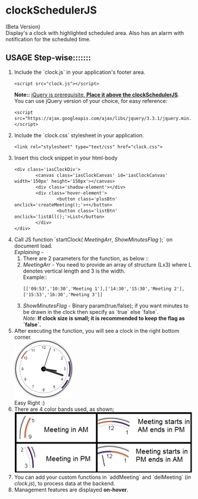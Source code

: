 # clockSchedulerJS
(Beta Version)<br>
Display's a clock with highlighted scheduled area. Also has an alarm with notification for the scheduled time.

## USAGE Step-wise:::::::
<ol><li>Include the `clock.js` in your application's footer area. <br><pre><code>&#x3C;script src=&#x22;clock.js&#x22;&#x3E;&#x3C;/script&#x3E;</code></pre>
 <b>Note::</b> <u>jQuery is prerequisite. <b>Place it above the clockSchedulerJS</b></u>. <br> You can use jQuery version of your choice, for easy reference: <pre><code>&#x3C;script src=&#x22;https://ajax.googleapis.com/ajax/libs/jquery/3.3.1/jquery.min.js&#x22;&#x3E;&#x3C;/script&#x3E;</code></pre></li>
  <li>Include the `clock.css` stylesheet in your application. <br><pre><code>&#x3C;link rel=&#x22;stylesheet&#x22; type=&#x22;text/css&#x22; href=&#x22;clock.css&#x22;&#x3E;</code></pre></li>
 <li>Insert this clock snippet in your html-body<br>
 <pre><code>&#x3C;div class=&#x27;iasClockDiv&#x27;&#x3E;
&#x9;&#x3C;canvas class=&#x27;iasClockCanvas&#x27; id=&#x27;iasClockCanvas&#x27; width=&#x27;150px&#x27; height=&#x27;150px&#x27;&#x3E;&#x3C;/canvas&#x3E;
&#x9;&#x3C;div class=&#x27;shadow-element&#x27;&#x3E;&#x3C;/div&#x3E;
&#x9;&#x3C;div class=&#x27;hover-element&#x27;&#x3E;
&#x9;&#x9;&#x3C;button class=&#x27;plusBtn&#x27; onclick=&#x27;createMeeting();&#x27;&#x3E;+&#x3C;/button&#x3E;
&#x9;&#x9;&#x3C;button class=&#x27;listBtn&#x27; onclick=&#x27;listAll();&#x27;&#x3E;List&#x3C;/button&#x3E;
&#x9;&#x3C;/div&#x3E;
&#x3C;/div&#x3E;</code></pre></li>
  <li>Call JS function `startClock( <i>MeetingArr</i>, <i>ShowMinutesFlag</i> );` on document load.<br>
 <i>Explaining -</i><br>
   <ol><li>There are 2 parameters for the function, as below ::</li>
   <li><i>MeetingArr - </i> You need to provide an array of structure (Lx3) where L denotes vertical length and 3 is the width.<br> Example::<br>
    <pre><code>[[&#x27;09:53&#x27;,&#x27;10:30&#x27;,&#x27;Meeting 1&#x27;],[&#x27;14:30&#x27;,&#x27;15:30&#x27;,&#x27;Meeting 2&#x27;],[&#x27;15:53&#x27;,&#x27;16:30&#x27;,&#x27;Meeting 3&#x27;]]</code></pre>
   </li>
   <li><i>ShowMinutesFlag - </i> Binary param(true/false); if you want minutes to be drawn in the clock then specify as `true` else `false`.<br> <i>Note:</i> <b>If clock size is small; it is recommended to keep the flag as `false`.</b></li>
 </ol>
 </li>
 <li>
  After executing the function, you will see a clock in the right bottom corner. <br>
  <img src="clock.png"/>
  <br>Easy Right :)
 </li>
 <li>There are 4 color bands used, as shown;<br> <img src="meetings.png"></li>
 <li>You can add your custom functions in `addMeeting` and `delMeeting` (<i>in clock.js</i>), to process data at the backend.</li>
 <li>Management features are displayed <b>on-hover</b>.</li>
 </ol>

